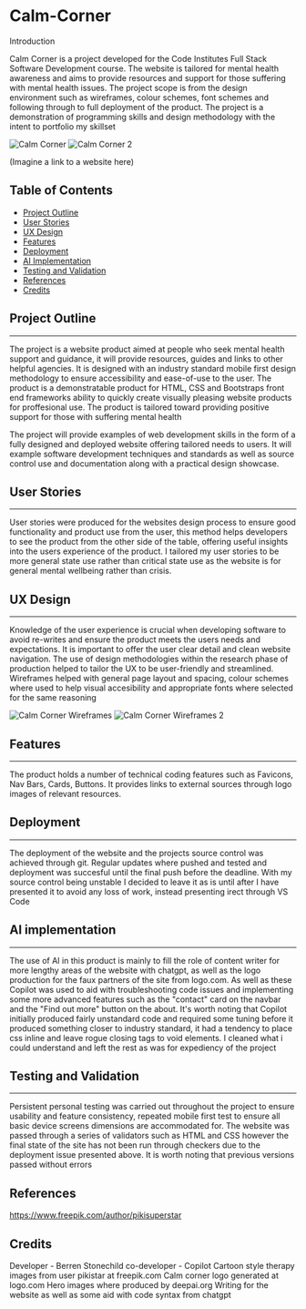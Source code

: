 ﻿# Calm-Corner

Introduction

Calm Corner is a project developed for the Code Institutes Full Stack Software Development course. The website is tailored for mental health awareness and aims to provide resources and support for those suffering with mental health issues. The project scope is from the design environment such as wireframes, colour schemes, font schemes and following through to full deployment of the product. The project is a demonstration of programming skills and design methodology with the intent to portfolio my skillset

![Calm Corner](https://github.com/user-attachments/assets/81a80578-1dda-4c88-93e9-e0d2ec2ba975)
![Calm Corner 2](https://github.com/user-attachments/assets/36c19bee-d51c-4509-9909-8711b92bd732)


(Imagine a link to a website here)

## Table of Contents
- [Project Outline](#project-outline)
- [User Stories](#user-stories)
- [UX Design](#ux-design)
- [Features](#features)
- [Deployment](#deployment)
- [AI Implementation](#ai-implementation)
- [Testing and Validation](#testing-and-validation)
- [References](#references)
- [Credits](#credits)

## Project Outline
---------------
The project is a website product aimed at people who seek mental health support and guidance, it will provide resources, guides and links to other helpful agencies. It is designed with an industry standard mobile first design methodology to ensure accessibility and ease-of-use to the user. The product is a demonstratable product for HTML, CSS and Bootstraps front end frameworks ability to quickly create visually pleasing website products for proffesional use. The product is tailored toward providing positive support for those with suffering mental health

The project will provide examples of web development skills in the form of a fully designed and deployed website offering tailored needs to users. It will example software development techniques and standards as well as source control use and documentation along with a practical design showcase.

## User Stories
------------
User stories were produced for the websites design process to ensure good functionality and product use from the user, this method helps developers to see the product from the other side of the table, offering useful insights into the users experience of the product. I tailored my user stories to be more general state use rather than critical state use as the website is for general mental wellbeing rather than crisis.

## UX Design
---------
Knowledge of the user experience is crucial when developing software to avoid re-writes and ensure the product meets the users needs and expectations. It is important to offer the user clear detail and clean website navigation. The use of design methodologies within the research phase of production helped to tailor the UX to be user-friendly and streamlined. Wireframes helped with general page layout and spacing, colour schemes where used to help visual accesibility and appropriate fonts where selected for the same reasoning

![Calm Corner Wireframes](https://github.com/user-attachments/assets/ad9360a7-48b7-49a4-b694-7e6e18ed0829)
![Calm Corner Wireframes 2](https://github.com/user-attachments/assets/d197dc1b-5500-43ca-a867-64fc332967b5)

## Features
--------
The product holds a number of technical coding features such as Favicons, Nav Bars, Cards, Buttons. It provides links to external sources through logo images of relevant resources.

## Deployment
----------
The deployment of the website and the projects source control was achieved through git. Regular updates where pushed and tested and deployment was succesful until the final push before the deadline. With my source control being unstable I decided to leave it as is until after I have presented it to avoid any loss of work, instead presenting irect through VS Code

## AI implementation
-----------------
The use of AI in this product is mainly to fill the role of content writer for more lengthy areas of the website with chatgpt, as well as the logo production for the faux partners of the site from logo.com. As well as these Copilot was used to aid with troubleshooting code issues and implementing some more advanced features such as the "contact" card on the navbar and the "Find out more" button on the about. It's worth noting that Copilot initially produced fairly unstandard code and required some tuning before it produced something closer to industry standard, it had a tendency to place css inline and leave rogue closing tags to void elements. I cleaned what i could understand and left the rest as was for expediency of the project

## Testing and Validation
----------------------
Persistent personal testing was carried out throughout the project to ensure usability and feature consistency, repeated mobile first test to ensure all basic device screens dimensions are accommodated for. The website was passed through a series of validators such as HTML and CSS however the final state of the site has not been run through checkers due to the deployment issue presented above. It is worth noting that previous versions passed without errors

References
----------
https://www.freepik.com/author/pikisuperstar

Credits
-------
Developer - Berren Stonechild
co-developer - Copilot
Cartoon style therapy images from user pikistar at freepik.com
Calm corner logo generated at logo.com
Hero images where produced by deepai.org
Writing for the website as well as some aid with code syntax from chatgpt








